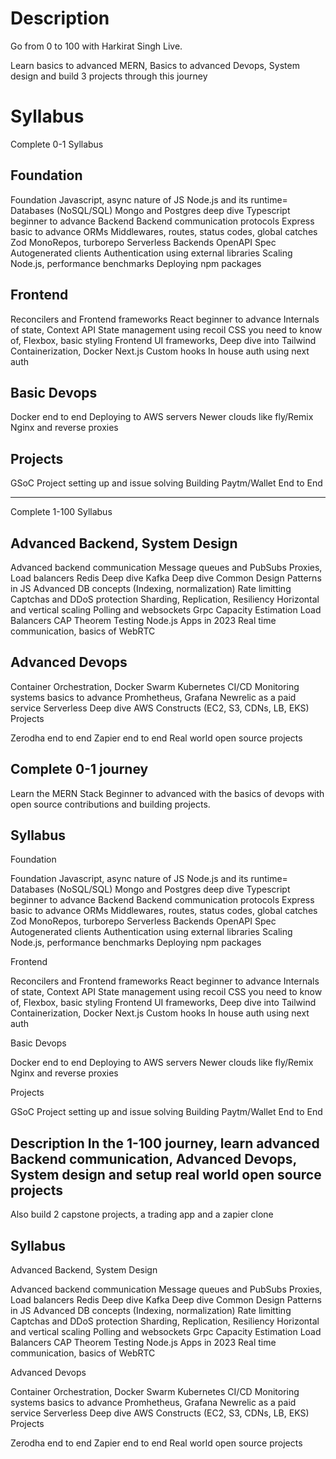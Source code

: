 # Description
Go from 0 to 100 with Harkirat Singh Live.

Learn basics to advanced MERN, Basics to advanced Devops, System design and build 3 projects through this journey

 
# Syllabus
Complete 0-1 Syllabus
## Foundation
Foundation Javascript, async nature of JS
Node.js and its runtime=
Databases (NoSQL/SQL)
Mongo and Postgres deep dive
Typescript beginner to advance
Backend
Backend communication protocols
Express basic to advance
ORMs
Middlewares, routes, status codes, global catches
Zod
MonoRepos, turborepo
Serverless Backends
OpenAPI Spec
Autogenerated clients
Authentication using external libraries
Scaling Node.js, performance benchmarks
Deploying npm packages
 

## Frontend

Reconcilers and Frontend frameworks
React beginner to advance
Internals of state, Context API
State management using recoil
CSS you need to know of, Flexbox, basic styling
Frontend UI frameworks, Deep dive into Tailwind
Containerization, Docker
Next.js
Custom hooks
In house auth using next auth
 

## Basic Devops

Docker end to end
Deploying to AWS servers
Newer clouds like fly/Remix
Nginx and reverse proxies
 

## Projects

GSoC Project setting up and issue solving
Building Paytm/Wallet End to End
 
-------------------------------------

 

Complete 1-100 Syllabus
## Advanced Backend, System Design

Advanced backend communication
Message queues and PubSubs
Proxies, Load balancers
Redis Deep dive
Kafka Deep dive
Common Design Patterns in JS
Advanced DB concepts (Indexing, normalization)
Rate limitting
Captchas and DDoS protection
Sharding, Replication, Resiliency
Horizontal and vertical scaling
Polling and websockets
Grpc
Capacity Estimation
Load Balancers
CAP Theorem
Testing Node.js Apps in 2023
Real time communication, basics of WebRTC
 

## Advanced Devops

Container Orchestration, Docker Swarm
Kubernetes
CI/CD
Monitoring systems basics to advance
Promhetheus, Grafana
Newrelic as a paid service
Serverless Deep dive
AWS Constructs (EC2, S3, CDNs, LB, EKS)
Projects

Zerodha end to end
Zapier end to end
Real world open source projects


## Complete 0-1 journey

Learn the MERN Stack Beginner to advanced with the basics of devops with open source contributions and building projects.

## Syllabus
Foundation

Foundation Javascript, async nature of JS
Node.js and its runtime=
Databases (NoSQL/SQL)
Mongo and Postgres deep dive
Typescript beginner to advance
Backend
Backend communication protocols
Express basic to advance
ORMs
Middlewares, routes, status codes, global catches
Zod
MonoRepos, turborepo
Serverless Backends
OpenAPI Spec
Autogenerated clients
Authentication using external libraries
Scaling Node.js, performance benchmarks
Deploying npm packages
 

Frontend

Reconcilers and Frontend frameworks
React beginner to advance
Internals of state, Context API
State management using recoil
CSS you need to know of, Flexbox, basic styling
Frontend UI frameworks, Deep dive into Tailwind
Containerization, Docker
Next.js
Custom hooks
In house auth using next auth
 

Basic Devops

Docker end to end
Deploying to AWS servers
Newer clouds like fly/Remix
Nginx and reverse proxies
 

Projects

GSoC Project setting up and issue solving
Building Paytm/Wallet End to End

## Description In the 1-100 journey, learn advanced Backend communication, Advanced Devops, System design and setup real world open source projects

Also build 2 capstone projects, a trading app and a zapier clone

## Syllabus
Advanced Backend, System Design

Advanced backend communication
Message queues and PubSubs
Proxies, Load balancers
Redis Deep dive
Kafka Deep dive
Common Design Patterns in JS
Advanced DB concepts (Indexing, normalization)
Rate limitting
Captchas and DDoS protection
Sharding, Replication, Resiliency
Horizontal and vertical scaling
Polling and websockets
Grpc
Capacity Estimation
Load Balancers
CAP Theorem
Testing Node.js Apps in 2023
Real time communication, basics of WebRTC
 

Advanced Devops

Container Orchestration, Docker Swarm
Kubernetes
CI/CD
Monitoring systems basics to advance
Promhetheus, Grafana
Newrelic as a paid service
Serverless Deep dive
AWS Constructs (EC2, S3, CDNs, LB, EKS)
Projects

Zerodha end to end
Zapier end to end
Real world open source projects